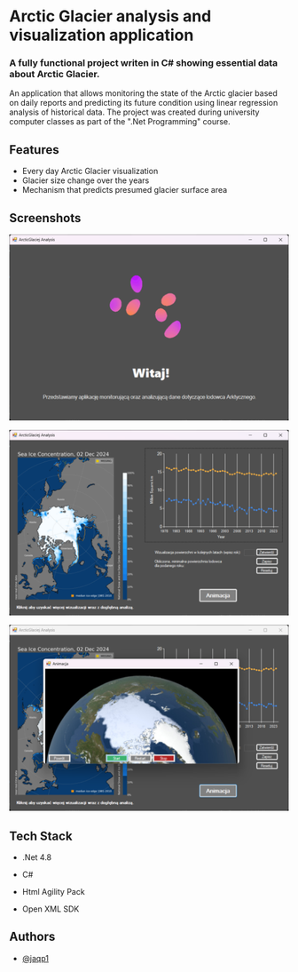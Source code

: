 
# Arctic Glacier analysis and visualization application
### A fully functional project writen in C# showing essential data about Arctic Glacier.

An application that allows monitoring the state of the Arctic glacier based on daily reports and predicting its future condition using linear regression analysis of historical data. The project was created during university computer classes as part of the ".Net Programming" course.
## Features

- Every day Arctic Glacier visualization
- Glacier size change over the years
- Mechanism that predicts presumed glacier surface area


## Screenshots

![App Screenshot](https://github.com/jaqp1/ArcticGlacier/blob/master/Zrzut%20ekranu%202024-12-03%20174649.png?raw=true)

![App Screenshot](https://github.com/jaqp1/ArcticGlacier/blob/master/Zrzut%20ekranu%202024-12-03%20183201.png?raw=true)

![App Screenshot](https://github.com/jaqp1/ArcticGlacier/blob/master/Zrzut%20ekranu%202024-12-03%20183220.png?raw=true)
## Tech Stack

- .Net 4.8

- C#

- Html Agility Pack

- Open XML SDK
## Authors

- [@jaqp1](https://github.com/jaqp1)

